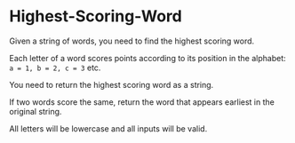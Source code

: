 # Highest-Scoring-Word

Given a string of words, you need to find the highest scoring word.

Each letter of a word scores points according to its position in the alphabet: ```a = 1, b = 2, c = 3``` etc.

You need to return the highest scoring word as a string.

If two words score the same, return the word that appears earliest in the original string.

All letters will be lowercase and all inputs will be valid.
